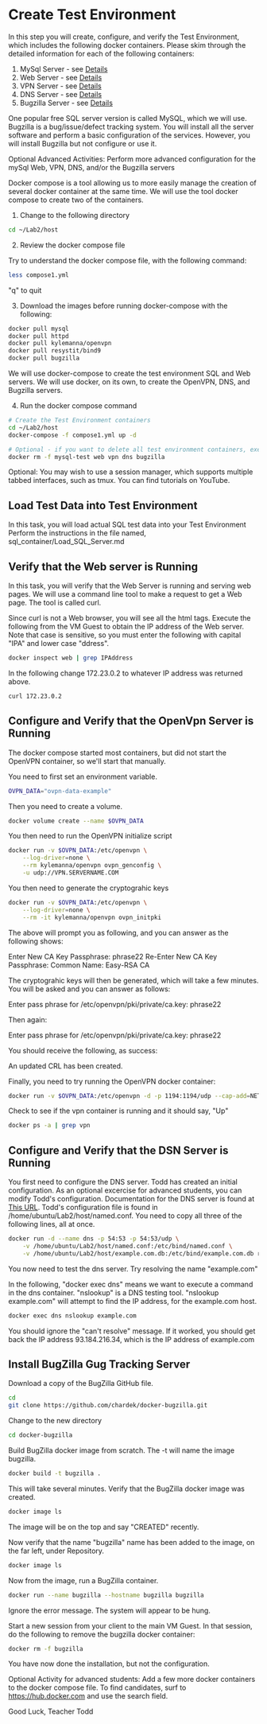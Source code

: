 # Create Test Environment

In this step you will create, configure, and verify the Test Environment, which includes the following docker containers.
Please skim through the detailed information for each of the following containers:

1. MySql Server - see [Details](https://hub.docker.com/_/mysql)
2. Web Server - see [Details](https://hub.docker.com/_/httpd)
3. VPN Server - see [Details](https://hub.docker.com/r/kylemanna/openvpn)
4. DNS Server - see [Details](https://hub.docker.com/r/resystit/bind9) 
5. Bugzilla Server - see [Details](https://hub.docker.com/r/chardek/bugzilla)

One popular free SQL server version is called MySQL, which we will use.
Bugzilla is a bug/issue/defect tracking system.
You will install all the server software and perform a basic configuration of the services.
However, you will install Bugzilla but not configure or use it.

Optional Advanced Activities: Perform more advanced configuration for the mySql Web, VPN, DNS, and/or the Bugzilla servers

Docker compose is a tool allowing us to more easily manage the creation of several docker container at the same time.
We will use the tool docker compose to create two of the containers.

1. Change to the following directory

```bash
cd ~/Lab2/host
```

2. Review the docker compose file

Try to understand the docker compose file, with the following command:

```bash
less compose1.yml
```

"q" to quit

3. Download the images before running docker-compose with the following:

```bash
docker pull mysql
docker pull httpd
docker pull kylemanna/openvpn
docker pull resystit/bind9
docker pull bugzilla
```

We will use docker-compose to create the test environment SQL and Web servers.
We will use docker, on its own, to create the OpenVPN, DNS, and Bugzilla servers.

4. Run the docker compose command

```bash
# Create the Test Environment containers
cd ~/Lab2/host
docker-compose -f compose1.yml up -d
```

```bash
# Optional - if you want to delete all test environment containers, execute this
docker rm -f mysql-test web vpn dns bugzilla
```

Optional: You may wish to use a session manager, which supports multiple tabbed interfaces, such as tmux.
You can find tutorials on YouTube.

## Load Test Data into Test Environment

In this task, you will load actual SQL test data into your Test Environment
Perform the instructions in the file named, sql_container/Load_SQL_Server.md

## Verify that the Web server is Running

In this task, you will verify that the Web Server is running and serving web pages.
We will use a command line tool to make a request to get a Web page.
The tool is called curl.

Since curl is not a Web browser, you will see all the html tags.
Execute the following from the VM Guest to obtain the IP address of the Web server.
Note that case is sensitive, so you must enter the following with capital "IPA" and lower case "ddress".

```bash
docker inspect web | grep IPAddress
```

In the following change 172.23.0.2 to whatever IP address was returned above.

```bash
curl 172.23.0.2
```

## Configure and Verify that the OpenVpn Server is Running

The docker compose started most containers, but did not start the OpenVPN container, so we'll start that manually.

You need to first set an environment variable.

```bash
OVPN_DATA="ovpn-data-example"
```
Then you need to create a volume.

```bash
docker volume create --name $OVPN_DATA
```

You then need to run the OpenVPN initialize script

```bash
docker run -v $OVPN_DATA:/etc/openvpn \
    --log-driver=none \
    --rm kylemanna/openvpn ovpn_genconfig \
    -u udp://VPN.SERVERNAME.COM
```

You then need to generate the cryptograhic keys

```bash
docker run -v $OVPN_DATA:/etc/openvpn \
    --log-driver=none \
    --rm -it kylemanna/openvpn ovpn_initpki
```

The above will prompt you as following, and you can answer as the following shows:

Enter New CA Key Passphrase: phrase22 
Re-Enter New CA Key Passphrase: 
Common Name: Easy-RSA CA

The cryptograhic keys will then be generated, which will take a few minutes.
You will be asked and you can answer as follows:

Enter pass phrase for /etc/openvpn/pki/private/ca.key: phrase22

Then again:

Enter pass phrase for /etc/openvpn/pki/private/ca.key: phrase22

You should receive the following, as success:

An updated CRL has been created.

Finally, you need to try running the OpenVPN docker container:

```bash
docker run -v $OVPN_DATA:/etc/openvpn -d -p 1194:1194/udp --cap-add=NET_ADMIN kylemanna/openvpn
```

Check to see if the vpn container is running and it should say, "Up"

```bash
docker ps -a | grep vpn
```

## Configure and Verify that the DSN Server is Running

You first need to configure the DNS server.
Todd has created an initial configuration.
As an optional excercise for advanced students, you can modify Todd's configuration.
Documentation for the DNS server is found at [This URL](https://help.ubuntu.com/lts/serverguide/dns-configuration.html.en).
Todd's configuration file is found in /home/ubuntu/Lab2/host/named.conf.
You need to copy all three of the following lines, all at once.

```bash
docker run -d --name dns -p 54:53 -p 54:53/udp \
    -v /home/ubuntu/Lab2/host/named.conf:/etc/bind/named.conf \
    -v /home/ubuntu/Lab2/host/example.com.db:/etc/bind/example.com.db resystit/bind9:latest
```

You now need to test the dns server.
Try resolving the name "example.com"

In the following, "docker exec dns" means we want to execute a command in the dns container.
"nslookup" is a DNS testing tool.
"nslookup example.com" will attempt to find the IP address, for the example.com host.

```bash
docker exec dns nslookup example.com
```

You should ignore the "can't resolve" message.
If it worked, you should get back the IP address 93.184.216.34, which is the IP address of example.com

## Install BugZilla Gug Tracking Server

Download a copy of the BugZilla GitHub file.

```bash
cd
git clone https://github.com/chardek/docker-bugzilla.git
```

Change to the new directory

```bash
cd docker-bugzilla
```

Build BugZilla docker image from scratch.
The -t will name the image bugzilla.

```bash
docker build -t bugzilla .
```
This will take several minutes.
Verify that the BugZilla docker image was created.

```bash
docker image ls
```

The image will be on the top and say "CREATED" recently.

Now verify that the name "bugzilla" name has been added to the image, on the far left, under Repository.

```bash
docker image ls
```

Now from the image, run a BugZilla container.

```bash
docker run --name bugzilla --hostname bugzilla bugzilla
```

Ignore the error message.  The system will appear to be hung. 

Start a new session from your client to the main VM Guest.
In that session, do the following to remove the bugzilla docker container:

```bash
docker rm -f bugzilla
```

You have now done the installation, but not the configuration.

Optional Activity for advanced students: Add a few more docker containers to the docker compose file.
To find candidates, surf to https://hub.docker.com and use the search field.

Good Luck, Teacher Todd
